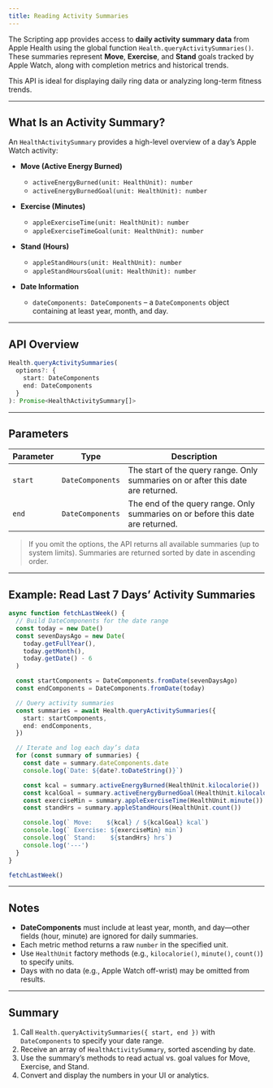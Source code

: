 ```yaml
---
title: Reading Activity Summaries
---
```

The Scripting app provides access to **daily activity summary data** from Apple Health using the global function `Health.queryActivitySummaries()`. These summaries represent **Move**, **Exercise**, and **Stand** goals tracked by Apple Watch, along with completion metrics and historical trends.

This API is ideal for displaying daily ring data or analyzing long-term fitness trends.

---

## What Is an Activity Summary?

An `HealthActivitySummary` provides a high-level overview of a day’s Apple Watch activity:

* **Move (Active Energy Burned)**

  * `activeEnergyBurned(unit: HealthUnit): number`
  * `activeEnergyBurnedGoal(unit: HealthUnit): number`

* **Exercise (Minutes)**

  * `appleExerciseTime(unit: HealthUnit): number`
  * `appleExerciseTimeGoal(unit: HealthUnit): number`

* **Stand (Hours)**

  * `appleStandHours(unit: HealthUnit): number`
  * `appleStandHoursGoal(unit: HealthUnit): number`

* **Date Information**

  * `dateComponents: DateComponents` – a `DateComponents` object containing at least year, month, and day.

---

## API Overview

```ts
Health.queryActivitySummaries(
  options?: {
    start: DateComponents
    end: DateComponents
  }
): Promise<HealthActivitySummary[]>
```

---

## Parameters

| Parameter | Type             | Description                                                                                    |
| --------- | ---------------- | ---------------------------------------------------------------------------------------------- |
| `start`   | `DateComponents` | The start of the query range. Only summaries on or after this date are returned. |
| `end`     | `DateComponents` | The end of the query range. Only summaries on or before this date are returned.  |

> If you omit the options, the API returns all available summaries (up to system limits).
> Summaries are returned sorted by date in ascending order.

---

## Example: Read Last 7 Days’ Activity Summaries

```ts
async function fetchLastWeek() {
  // Build DateComponents for the date range
  const today = new Date()
  const sevenDaysAgo = new Date(
    today.getFullYear(),
    today.getMonth(),
    today.getDate() - 6
  )

  const startComponents = DateComponents.fromDate(sevenDaysAgo)
  const endComponents = DateComponents.fromDate(today)

  // Query activity summaries
  const summaries = await Health.queryActivitySummaries({
    start: startComponents,
    end: endComponents,
  })

  // Iterate and log each day’s data
  for (const summary of summaries) {
    const date = summary.dateComponents.date
    console.log(`Date: ${date?.toDateString()}`)

    const kcal = summary.activeEnergyBurned(HealthUnit.kilocalorie())
    const kcalGoal = summary.activeEnergyBurnedGoal(HealthUnit.kilocalorie())
    const exerciseMin = summary.appleExerciseTime(HealthUnit.minute())
    const standHrs = summary.appleStandHours(HealthUnit.count())

    console.log(` Move:    ${kcal} / ${kcalGoal} kcal`)
    console.log(` Exercise: ${exerciseMin} min`)
    console.log(` Stand:    ${standHrs} hrs`)
    console.log('---')
  }
}

fetchLastWeek()
```

---

## Notes

* **DateComponents** must include at least year, month, and day—other fields (hour, minute) are ignored for daily summaries.
* Each metric method returns a raw `number` in the specified unit.
* Use `HealthUnit` factory methods (e.g., `kilocalorie()`, `minute()`, `count()`) to specify units.
* Days with no data (e.g., Apple Watch off-wrist) may be omitted from results.

---

## Summary

1. Call `Health.queryActivitySummaries({ start, end })` with `DateComponents` to specify your date range.
2. Receive an array of `HealthActivitySummary`, sorted ascending by date.
3. Use the summary’s methods to read actual vs. goal values for Move, Exercise, and Stand.
4. Convert and display the numbers in your UI or analytics.
